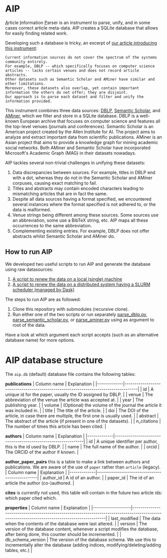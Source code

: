 # AIP
<ins>A</ins>rticle <ins>I</ins>nformation <ins>P</ins>arser is an instrument to parse, unify, and in some cases correct article meta-data. 
AIP creates a SQLite database that allows for easily finding related work.

Developing such a database is tricky, an excerpt of [our article introducing this instrument](https://arxiv.org/abs/2004.10077):
```
Current information sources do not cover the spectrum of the systems community entirely.
For example, DBLP -- which specifically focuses on computer science articles -- lacks certain venues and does not record article abstracts.
Other datasets such as Semantic Scholar and AMiner have similar and other limitations.
Moreover, these datasets also overlap, yet contain important information the others do not offer; they are disjoint.
Our approach is to parse each dataset and filter and unify the information provided.
```

This instrument combines three data sources: [DBLP](https://dblp.uni-trier.de/faq/How+can+I+download+the+whole+dblp+dataset), [Semantic Scholar](https://api.semanticscholar.org/corpus/download/), and [AMiner](https://www.aminer.cn/oag2019), which we filter and store in a SQLite database.
DBLP is a well-known European archive that focuses on computer science and features all the top-level venues (journals and conferences).
Semantic Scholar is an American project created by the Allen Institute for AI.
The project aims to analyze and extract important data from scientific publications.
AMiner is an Asian project that aims to provide a knowledge graph for mining academic social networks.
Both AMiner and Semantic Scholar have incorporated Microsoft's Academic Graph (MAG) in their datasets nowadays.

AIP tackles several non-trivial challenges in unifying these datasets:
1. Data discrepancies between sources. For example, titles in DBLP end with a dot, whereas they do not in the Semantic Scholar and AMiner corpuses, causing exact matching to fail.
2. Titles and abstracts may contain encoded characters leading to mismatching articles that are in fact the same.
3. Despite all data sources having a format specified, we encountered several instances where the format specified is not adhered to, or the data is malformed.
4. Venue strings being different among these sources. Some sources use an abbreviation, some use a BibTeX string, etc. AIP maps all these occurrences to the same abbreviation.
5. Complementing existing entries. For example, DBLP does not offer abstracts whilst Semantic Scholar and AMiner do.

## How to run AIP

We developed two useful scripts to run AIP and generate the database using raw datasources:
1. [A script to renew the data on a local (single) machine](https://github.com/atlarge-research/AIP/blob/master/renew_data_locally.py)
2. [A script to renew the data on a distributed system having a SLURM scheduler (managed by Dask)](https://github.com/atlarge-research/AIP/blob/master/renew_data_dask.py)

The steps to run AIP are as followed:
1. Clone this repository with submodules (recursive clone).
2. Run either one of the two scripts or run separately [parse_dblp.py](https://github.com/atlarge-research/AIP/blob/master/parse_dblp.py), [parse_semantic_scholar.py](https://github.com/atlarge-research/AIP/blob/master/parse_semantic_scholar.py), or [parse_aminer.py](https://github.com/atlarge-research/AIP/blob/master/parse_aminer.py) using as argument to root of the data.

Have a look at which argument each script accepts (such as an alternative database name) for more options.

# AIP database structure

The `aip.db` (default) database file contains the following tables:

__publications__
| Column name | Explanation                                                                        |
|-------------|------------------------------------------------------------------------------------|
| id          | A unique id for the paper, usually the ID assigned by DBLP.                        |
| venue       | The abbreviation of the venue the article was accepted at.                         |
| year        | The publishing year.                                                               |
| volume      | (Optional) the volume of the journal the article it was included in.               |
| title       | The title of the article.                                                          |
| doi         | The DOI of the article, in case there are multiple, the first one is usually used. |
| abstract    | The abstract of the article (if present in one of the datasets).                   |
| n_citations | The number of times this article has been cited.                                   |

__authors__
| Column name | Explanation                                                  |
|-------------|--------------------------------------------------------------|
| id          | A unique identifier per author, this is the id used by DBLP. |
| name        | The full name of the author.                                 |
| orcid       | The ORCID of the author if known.                            |

__author_paper_pairs__ this is a table to make a link between authors and publications. We are aware of the use of `paper` rather than `article` (legacy).
| Column name | Explanation                                    |
|-------------|------------------------------------------------|
| author_id   | A id of an author.                             |
| paper_id    | The id of an article the author (co-)authored. |

__cites__ is currently not used, this table will contain in the future two article ids: which paper cited which.

__properties__
| Column name       | Explanation                                                                                                                                  |
|-------------------|----------------------------------------------------------------------------------------------------------------------------------------------|
| last_modified     | The data when the contents of the database were last altered.                                                                                |
| version           | The version of the database content, whenever a script modifies the database, after being done, this counter should be incremented.          |
| db_schema_version | The version of the database schema. We use this to incrementally alter the database (adding indices, modifying/deleting/adding tables, etc.) |


